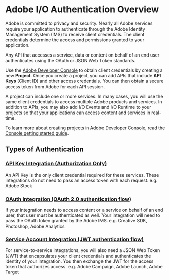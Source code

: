 # Adobe I/O Authentication Overview

Adobe is committed to privacy and security. Nearly all Adobe services require your application to authenticate through the Adobe Identity Management System (IMS) to receive client credentials. The client credentials determine the access and permissions granted to your application.

Any API that accesses a service, data or content on behalf of an end user authenticates using the OAuth or JSON Web Token standards.

Use the [Adobe Developer Console](/console) to obtain client credentials by creating a new **Project**. Once you create a project, you can add APIs that include **API Keys** (Client ID) and other access credentials. You can then obtain a secure access token from Adobe for each API session.

A project can include one or more services. In many cases, you will use the same client credentials to access multiple Adobe products and services. In addition to APIs, you may also add I/O Events and I/O Runtime to your projects so that your applications can access content and services in real-time.

To learn more about creating projects in Adobe Developer Console, read the [Console getting started guide](../getting-started.md).

## Types of Authentication

### [API Key Integration (Authorization Only)](APIKeyIntegration.md)
An API Key is the only client credential required for these services. These integrations do not need to pass an access token with each request.
e.g. Adobe Stock

### [OAuth Integration (OAuth 2.0 authentication flow)](OAuthIntegration.md)
If your integration needs to access content or a service on behalf of an end user, that user must be authenticated as well. Your integration will need to pass the OAuth token granted by the Adobe IMS.
e.g. Creative SDK, Photoshop, Adobe Analytics

### [Service Account Integration (JWT authentication flow)](ServiceAccountIntegration.md)
For service-to-service integrations, you will also need a JSON Web Token (JWT) that encapsulates your client credentials and authenticates the identity of your integration. You then exchange the JWT for the access token that authorizes access.
e.g. Adobe Campaign, Adobe Launch, Adobe Target
